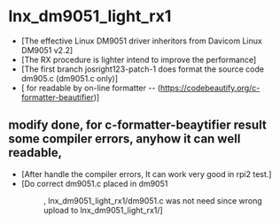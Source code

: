 # lnx_dm9051_light_rx1
* [The effective Linux DM9051 driver inheritors from Davicom Linux DM9051 v2.2]
* [The RX procedure is lighter intend to improve the performance]
* [The first branch josright123-patch-1 does format the source code dm905.c (dm9051.c only)]
* [ for readable by on-line formatter -- (https://codebeautify.org/c-formatter-beautifier)]

## modify done, for c-formatter-beaytifier result some compiler errors, anyhow it can well readable,
* [After handle the compiler errors, It can work very good in rpi2 test.]
* [Do correct dm9051.c placed in dm9051 <dir>, lnx_dm9051_light_rx1/dm9051.c was not need since wrong upload to lnx_dm9051_light_rx1/]

